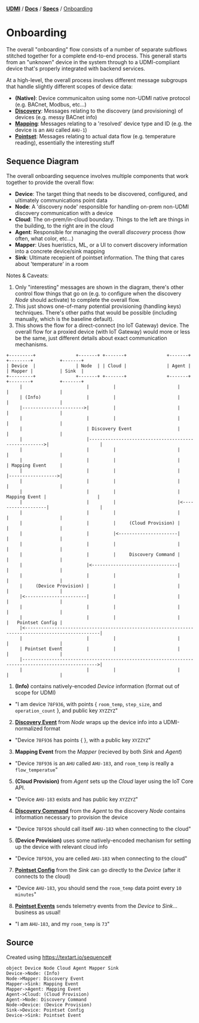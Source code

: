 [**UDMI**](../../) / [**Docs**](../) / [**Specs**](./) / [Onboarding](#)

# Onboarding

The overall "onboarding" flow consists of a number of separate subflows stitched together for a complete
end-to-end process. This generall starts from an "unknown" device in the system through to a UDMI-compliant
device that's properly integrated with backend services.

At a high-level, the overall process involves different message subgroups that handle slightly different
scopes of device data:
* **(Native)**: Device communicaiton using some non-UDMI native protocol (e.g. BACnet, Modbus, etc...)
* **[Discovery](discovery.md)**: Messages relating to the discovery (and provisioning) of devices (e.g. messy BACnet info)
* **[Mapping](mapping.md)**: Messages relating to a 'resolved' device type and ID (e.g. the device is an `AHU` called `AHU-1`)
* **[Pointset](../messages/pointset.md)**: Messages relating to actual data flow (e.g. temperature reading), essentially the interesting stuff

## Sequence Diagram

The overall onboarding sequence involves multiple components that work together to provide the overall flow:
* **Device**: The target thing that needs to be discovered, configured, and ultimately communications point data
* **Node**: A 'discovery node' responsible for handling on-prem non-UDMI discovery communication with a device
* **Cloud**: The on-prem/in-cloud boundary. Things to the left are things in the building, to the right are in the cloud
* **Agent**: Responsible for managing the overall _discovery_ process (how often, what color, etc...)
* **Mapper**: Uses hueristics, ML, or a UI to convert discovery information into a concrete device/sink mapping
* **Sink**: Ultimate recepient of pointset information. The thing that cares about 'temperature' in a room

Notes & Caveats:
1. Only "interesting" messages are shown in the diagram, there's other control flow things that go on (e.g.
to configure when the discovery *Node* should activate) to complete the overall flow.
2. This just shows one-of-many potential provisioning (handling keys) techniques. There's other paths
that would be possible (including manually, which is the baseline default).
3. This shows the flow for a direct-connect (no IoT Gateway) device. The overall flow for a proxied device
(with IoT Gateway) would more or less be the same, just different details about exact communication mechanisms.

```
+---------+               +-------+ +-------+               +-------+           +--------+          +-------+
| Device  |               | Node  | | Cloud |               | Agent |           | Mapper |          | Sink  |
+---------+               +-------+ +-------+               +-------+           +--------+          +-------+
     |                        |         |                       |                    |                   |
     | (Info)                 |         |                       |                    |                   |
     |----------------------->|         |                       |                    |                   |
     |                        |         |                       |                    |                   |
     |                        | Discovery Event                 |                    |                   |
     |                        |----------------------------------------------------->|                   |
     |                        |         |                       |                    |                   |
     |                        |         |                       |                    | Mapping Event     |
     |                        |         |                       |                    |------------------>|
     |                        |         |                       |                    |                   |
     |                        |         |                       |      Mapping Event |                   |
     |                        |         |                       |<-------------------|                   |
     |                        |         |                       |                    |                   |
     |                        |         |     (Cloud Provision) |                    |                   |
     |                        |         |<----------------------|                    |                   |
     |                        |         |                       |                    |                   |
     |                        |         |     Discovery Command |                    |                   |
     |                        |<--------------------------------|                    |                   |
     |                        |         |                       |                    |                   |
     |     (Device Provision) |         |                       |                    |                   |
     |<-----------------------|         |                       |                    |                   |
     |                        |         |                       |                    |                   |
     |                        |         |                       |                    |   Pointset Config |
     |<--------------------------------------------------------------------------------------------------|
     |                        |         |                       |                    |                   |
     | Pointset Event         |         |                       |                    |                   |
     |-------------------------------------------------------------------------------------------------->|
     |                        |         |                       |                    |                   |
```

1. **(Info)** contains natively-encoded _Device_ information (format out of scope for UDMI)
  * "I am device `78F936`, with points { `room_temp`, `step_size`, and `operation_count` }, and public key `XYZZYZ`"
2. **[Discovery Event](../../tests/event_discovery.tests/enumeration.json)** from _Node_ wraps up the device info into a UDMI-normalized format
  * "Device `78F936` has points { }, with a public key `XYZZYZ`"
3. **Mapping Event** from the _Mapper_ (recieved by both _Sink_ and _Agent_)
  * "Device `78F936` is an `AHU` called `AHU-183`, and `room_temp` is really a `flow_temperatue`"
5. **(Cloud Provision)** from _Agent_ sets up the _Cloud_ layer using the IoT Core API.
  * "Device `AHU-183` exists and has public key `XYZZYZ`"
4. **[Discovery Command](../../tests/command_discovery.tests/provision.json)** from the _Agent_ to the discovery _Node_ contains information necessary to provision the device
  * "Device `78F936` should call itself `AHU-183` when connecting to the cloud"
5. **(Device Provision)** uses some natively-encoded mechanism for setting up the device with relevant cloud info
  * "Device `78F936`, you are celled `AHU-183` when connecting to the cloud"
7. **[Pointset Config](../../tests/config.tests/example.json)** from the _Sink_ can go directly to the _Device_ (after it connects to the cloud)
  * "Device `AHU-183`, you should send the `room_temp` data point every `10 minutes`"
8. **[Pointset Events](../../tests/event_pointset.tests/example.json)** sends telemetry events from the _Device_ to _Sink_... business as usual!
  * "I am `AHU-183`, and my `room_temp` is `73`"

## Source
Created using https://textart.io/sequence#
```
object Device Node Cloud Agent Mapper Sink
Device->Node: (Info)
Node->Mapper: Discovery Event
Mapper->Sink: Mapping Event
Mapper->Agent: Mapping Event
Agent->Cloud: (Cloud Provision)
Agent->Node: Discovery Command
Node->Device: (Device Provision)
Sink->Device: Pointset Config
Device->Sink: Pointset Event
```
